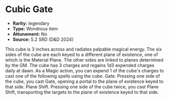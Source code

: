 
# Cubic Gate

* **Rarity:** legendary
* **Type:** Wondrous item
* **Attunement:** No
* **Source:** 5.2 SRD (D&D 2024)


This cube is 3 inches across and radiates palpable magical energy. The six sides of the cube are each keyed to a different plane of existence, one of which is the Material Plane. The other sides are linked to planes determined by the GM. The cube has 3 charges and regains 1d3 expended charges daily at dawn. As a Magic action, you can expend 1 of the cube's charges to cast one of the following spells using the cube. Gate. Pressing one side of the cube, you cast Gate, opening a portal to the plane of existence keyed to that side. Plane Shift. Pressing one side of the cube twice, you cast Plane Shift, transporting the targets to the plane of existence keyed to that side.
